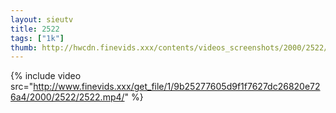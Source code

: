 ```yaml
--- 
layout: sieutv
title: 2522
tags: ["1k"]
thumb: http://hwcdn.finevids.xxx/contents/videos_screenshots/2000/2522/preview.mp4.jpg
---
```

{% include video src="http://www.finevids.xxx/get_file/1/9b25277605d9f1f7627dc26820e726a4/2000/2522/2522.mp4/" %} 
